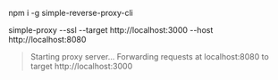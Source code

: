 npm i -g simple-reverse-proxy-cli

simple-proxy --ssl --target http://localhost:3000 --host http://localhost:8080

> Starting proxy server...
> Forwarding requests at localhost:8080 to target http://localhost:3000
